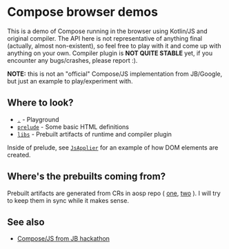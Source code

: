 # Compose browser demos

This is a demo of Compose running in the browser using Kotlin/JS and original compiler.
The API here is not representative of anything final (actually, almost non-existent), so feel free to play with it and come up with anything on your own.
Compiler plugin is **NOT QUITE STABLE** yet, if you encounter any bugs/crashes, please report :).

**NOTE:** this is not an "official" Compose/JS implementation from JB/Google, but just an example to play/experiment with.

## Where to look?

- [`.`](./src/main/kotlin) - Playground
- [`prelude`](./prelude/src/main/kotlin/compose/web) - Some basic HTML definitions
- [`libs`](./libs/) - Prebuilt artifacts of runtime and compiler plugin

Inside of prelude, see [`JsApplier`](./prelude/src/main/kotlin/compose/web/internal/JsApplier.kt) for an example of how DOM elements are created.

## Where's the prebuilts coming from?

Prebuilt artifacts are generated from CRs in aosp repo (
[one](https://android-review.googlesource.com/c/platform/frameworks/support/+/1535138), 
[two](https://android-review.googlesource.com/c/platform/frameworks/support/+/1535139)
). I will try to keep them in sync while it makes sense.

## See also

- [Compose/JS from JB hackathon](https://github.com/JetBrains/compose-for-web-demos)

